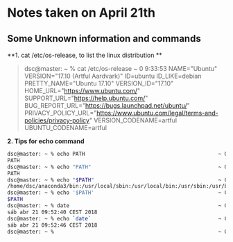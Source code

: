 # Notes taken on April 21th

## Some Unknown information and commands

**1. cat /etc/os-release, to list the linux distribution **

>
> dsc@master: ~ % cat /etc/os-release                                 ~ 0 9:33:53
> NAME="Ubuntu"
> VERSION="17.10 (Artful Aardvark)"
> ID=ubuntu
> ID_LIKE=debian
PRETTY_NAME="Ubuntu 17.10"
VERSION_ID="17.10"
HOME_URL="https://www.ubuntu.com/"
SUPPORT_URL="https://help.ubuntu.com/"
BUG_REPORT_URL="https://bugs.launchpad.net/ubuntu/"
PRIVACY_POLICY_URL="https://www.ubuntu.com/legal/terms-and-policies/privacy-policy"
VERSION_CODENAME=artful
UBUNTU_CODENAME=artful

**2. Tips for echo command**
```bash
dsc@master: ~ % echo PATH                                           ~ 0 9:52:09
PATH
dsc@master: ~ % echo "PATH"                                         ~ 0 9:52:14
PATH
dsc@master: ~ % echo "$PATH"                                        ~ 0 9:52:19
/home/dsc/anaconda3/bin:/usr/local/sbin:/usr/local/bin:/usr/sbin:/usr/bin:/sbin:/bin:/usr/games:/usr/local/games:/snap/bin:/usr/local/bin/popcorntime:/opt/go/bin:/usr/local/spark/bin
dsc@master: ~ % echo '$PATH'                                        ~ 0 9:52:23
$PATH
dsc@master: ~ % date                                                ~ 0 9:52:31
sáb abr 21 09:52:40 CEST 2018
dsc@master: ~ % echo `date`                                         ~ 0 9:52:40
sáb abr 21 09:52:46 CEST 2018
dsc@master: ~ %                                                     ~ 0 9:52:46

```
